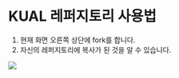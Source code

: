 KUAL 레퍼지토리 사용법
=====================

1. 현재 화면 오른쪽 상단에 fork를 합니다.
2. 자신의 레퍼지토리에 복사가 된 것을 알 수 있습니다.
<img src="image.png">
